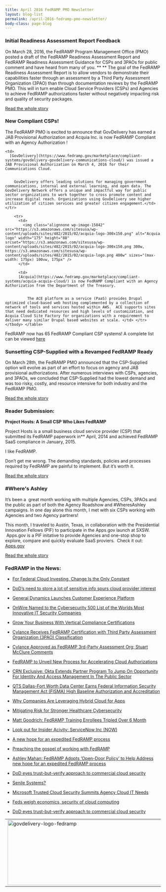 ```yaml
---
title: April 2016 FedRAMP PMO Newsletter
layout: blog-list
permalink: /april-2016-fedramp-pmo-newsletter/
body-class: page-blog
---
```

### Initial Readiness Assessment Report Feedback

On March 28, 2016, the FedRAMP Program Management Office (PMO) posted a draft of the FedRAMP Readiness Assessment Report and FedRAMP Readiness Assessment Guidance for CSPs and 3PAOs for public comment and have heard from many of you. ** ** The goal of the FedRAMP Readiness Assessment Report is to allow vendors to demonstrate their capabilities faster through an assessment by a Third Party Assessment Organization (3PAO) than through documentation reviews by the FedRAMP PMO. This will in turn enable Cloud Service Providers (CSPs) and Agencies to achieve FedRAMP authorizations faster without negatively impacting risk and quality of security packages.

[Read the whole story](https://www.fedramp.gov/?p=47121)

### New Compliant CSPs!

The FedRAMP PMO is excited to announce that GovDelivery has earned a JAB Provisional Authorization and Acquia Inc. is now FedRAMP Compliant with an Agency Authorization !

<table style="height: 350px" width="849">
  <tr>
    <td>
      <img class="alignnone wp-image-26572 size-large" src="https://s3.amazonaws.com/sitesusa/wp-content/uploads/sites/482/2015/02/govdelivery-logo-fedramp-1024x211.jpg" alt="govdelivery-logo-fedramp" width="1024" height="211" srcset="https://s3.amazonaws.com/sitesusa/wp-content/uploads/sites/482/2015/02/govdelivery-logo-fedramp-1024x211.jpg 1024w, https://s3.amazonaws.com/sitesusa/wp-content/uploads/sites/482/2015/02/govdelivery-logo-fedramp-300x62.jpg 300w" sizes="(max-width: 1024px) 100vw, 1024px" />
    </td>

    <td>
      [GovDelivery](https://www.fedramp.gov/marketplace/compliant-systems/govdelivery-govdelivery-communications-cloud/) was issued a JAB Provisional Authorization on March 4, 2016 for their Communications Cloud.


        GovDelivery offers leading solutions for managing government communications, internal and external learning, and open data. The GovDelivery Network offers a unique and impactful way for public sector organizations to work together to cross promote content and increase digital reach. Organizations using GovDelivery see higher utilization of citizen services and greater citizen engagement.</td> </tr>

        <tr>
          <td>
            <img class="alignnone wp-image-15842" src="https://s3.amazonaws.com/sitesusa/wp-content/uploads/sites/482/2015/02/acquia-logo-300x150.png" alt="Acquia logo" width="175" height="88" srcset="https://s3.amazonaws.com/sitesusa/wp-content/uploads/sites/482/2015/02/acquia-logo-300x150.png 300w, https://s3.amazonaws.com/sitesusa/wp-content/uploads/sites/482/2015/02/acquia-logo.png 400w" sizes="(max-width: 175px) 100vw, 175px" />
          </td>

          <td>
          [Acquia](https://www.fedramp.gov/marketplace/compliant-systems/acquia-acquia-cloud/) is now FedRAMP Compliant with an Agency Authorization from the Department of the Treasury.


              The ACE platform as a service (PaaS) provides Drupal optimized cloud-based web hosting complemented by a collection of network of tools and services hosted within AWS.  ACE supports sites that need dedicated resources and high levels of customization, and Acquia Cloud Site Factory for organizations with a requirement to deliver many similar Drupal based websites at scale. </td> </tr> </tbody> </table>


FedRAMP now has 65 FedRAMP Compliant CSP systems! A complete list can be viewed [here](https://www.fedramp.gov/marketplace/compliant-systems/)

### Sunsetting CSP-Supplied with a Revamped FedRAMP Ready

On March 28th, the FedRAMP PMO announced that the CSP-Supplied option will evolve as part of an effort to focus on agency and JAB provisional authorizations. After numerous interviews with CSPs, agencies, and 3PAOs, we concluded that CSP-Supplied had the lowest demand and was too risky, costly, and resource intensive for both industry and the FedRAMP PMO.

[Read the whole story](https://www.fedramp.gov/sunsetting-csp-supplied-with-a-revamped-fedramp-ready/)

### Reader Submission: 

**Project Hosts: A Small CSP Who Likes FedRAMP**

Project Hosts is a small business cloud service provider (CSP) that submitted its FedRAMP paperwork in** April, 2014 and achieved FedRAMP SaaS compliance in January, 2015.

I like FedRAMP.

Don’t get me wrong. The demanding standards, policies and processes required by FedRAMP are painful to implement. But it’s worth it.

[Read the whole story](https://www.fedramp.gov/project-hosts-a-small-csp-who-likes-fedramp/)

### #Where's Ashley

It’s been a  great month working with multiple Agencies, CSPs, 3PAOs and the public as part of both the Agency Roadshow and #WheresAshley campaigns. In one day alone this month, I met with six CSPs working with Agencies and two Agency partners!

This month, I traveled to Austin, Texas, in collaboration with the Presidential Innovation Fellows (PIF) to participate in the Apps.gov launch at SXSW.  Apps.gov is a PIF initative to provide Agencies and one-stop shop to explore, compare and quickly evaluate SaaS proviers.  Check it out: [Apps.gov](https://apps.gov)

[Read the whole story](https://www.fedramp.gov/wheres-ashley/)

### FedRAMP in the News:

* [For Federal Cloud Investing, Change Is the Only Constant](http://www.ecommercetimes.com/story/83191.html)

* [DoD’s need to store a lot of sensitive info spurs cloud provider interest](http://federalnewsradio.com/defense/2016/03/dods-need-store-lot-sensitive-info-spurs-cloud-provider-interest/)

* [General Dynamics Launches Customer Experience Platform](http://www.destinationcrm.com/Articles/CRM-News/CRM-Across-the-Wire/General-Dynamics-Launches-Customer-Experience-Platform-109604.aspx)

* [OnWire Named to the Cybersecurity 500 List of the Worlds Most Innovative IT Security Companies](http://www.consumerelectronicsnet.com/article/OnWire-Named-to-the-Cybersecurity-500-List-of-the-Worlds-Most-Innovative-IT-Security-Companies-4325960)

* [Grow Your Business With Vertical Compliance Certifications](http://talkincloud.com/blog/grow-your-business-vertical-compliance-certifications)

* [Cylance Receives FedRAMP Certification with Third Party Assessment Organization (3PAO) Classification](http://www.prnewswire.com/news-releases/cylance-receives-fedramp-certification-with-third-party-assessment-organization-3pao-classification-300232335.html)

* [Cylance Approved as FedRAMP 3rd-Party Assessment Org; Stuart McClure Comments](http://blog.executivebiz.com/2016/03/cylance-approved-as-fedramp-3rd-party-assessment-org-stuart-mcclure-comments/)

* [FedRAMP to Unveil New Process for Accelerating Cloud Authorizations](http://www.fedtechmagazine.com/article/2016/03/fedramp-unveil-new-process-accelerating-cloud-authorizations)

* [CRN Exclusive: Okta Extends Partner Program To Jump On Opportunity For Identity And Access Management In The Public Sector](http://www.crn.com/news/security/300079973/crn-exclusive-okta-extends-partner-program-to-jump-on-opportunity-for-identity-and-access-management-in-the-public-sector.htm)

* [QTS Dallas-Fort Worth Data Center Earns Federal Information Security Management Act (FISMA) High Baseline Authorization and Accreditation](http://www.prnewswire.com/news-releases/qts-dallas-fort-worth-data-center-earns-federal-information-security-management-act-fisma-high-baseline-authorization-and-accreditation-300233014.html)

* [Why Companies Are Leveraging Hybrid Cloud for Apps](https://appdevelopermagazine.com/3718/2016/3/9/Why-Companies-Are-Leveraging-Hybrid-Cloud-for-Apps/)

* [Mitigating Risk for Stronger Healthcare Cybersecurity](http://healthitsecurity.com/news/mitigating-risk-for-stronger-healthcare-cybersecurity)

* [Matt Goodrich: FedRAMP Training Enrollees Tripled Over 6 Month](http://www.executivegov.com/2016/03/matt-goodrich-fedramp-training-enrollees-tripled-over-6-months/)

* [Look out for Insider Acivity: ServiceNow Inc (NOW)](http://cwruobserver.com/2016/03/11/look-out-for-insider-acivity-servicenow-inc-now/)

* [A new hope for an expedited FedRAMP process](http://govcon.mofo.com/schedule-contracting/new-hope-for-expedited-fedramp-process/)

* [Preaching the gospel of working with FedRAMP](http://www.federaltimes.com/story/government/interview/one-one/2016/04/13/mahan-program-view/82353336/)

* [Ashley Mahan: FedRAMP Adopts ‘Open-Door Policy’ to Help Address new hope for an expedited FedRAMP process](http://www.executivegov.com/2016/04/ashley-mahan-fedramp-adopts-open-door-policy-to-help-address-agency-cloud-it-needs/)

* [DoD eyes trust-but-verify approach to commercial cloud security](http://www.executivegov.com/2016/04/ashley-mahan-fedramp-adopts-open-door-policy-to-help-address-agency-cloud-it-needs/)

* [Senile Systems?](http://www.executivegov.com/2016/04/ashley-mahan-fedramp-adopts-open-door-policy-to-help-address-agency-cloud-it-needs/)

* [Microsoft Trusted Cloud Security Summits Agency Cloud IT Needs](http://www.executivegov.com/2016/04/ashley-mahan-fedramp-adopts-open-door-policy-to-help-address-agency-cloud-it-needs/)

* [Feds weigh economics, security of cloud computing](http://fedscoop.com/economics-of-private-clouds-dont-add-up-say-feds)

* [DoD eyes trust-but-verify approach to commercial cloud security](http://federalnewsradio.com/dod-reporters-notebook-jared-serbu/2016/04/dod-eyes-trust-verify-approach-commercial-cloud-security/)
